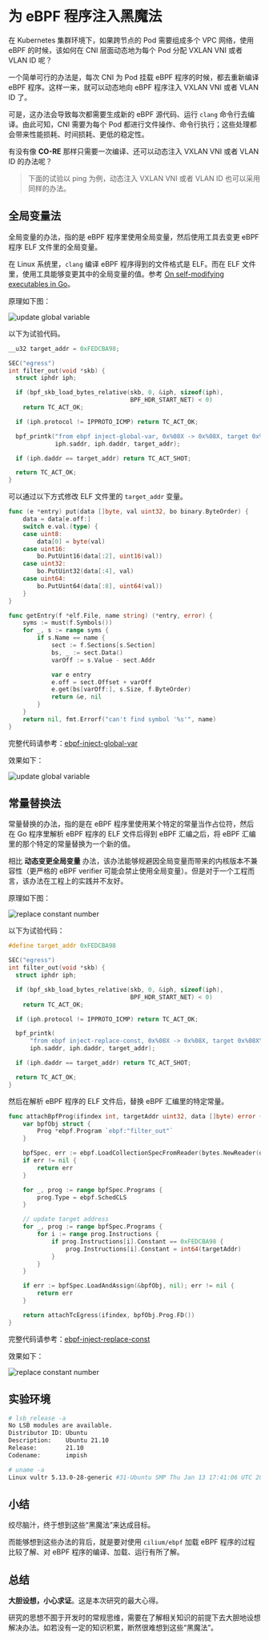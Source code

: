 # 为 eBPF 程序注入黑魔法

在 Kubernetes 集群环境下，如果跨节点的 Pod 需要组成多个 VPC 网络，使用 eBPF 的时候，该如何在 CNI 层面动态地为每个 Pod 分配 VXLAN VNI 或者 VLAN ID 呢？

一个简单可行的办法是，每次 CNI 为 Pod 挂载 eBPF 程序的时候，都去重新编译 eBPF 程序。这样一来，就可以动态地向 eBPF 程序注入 VXLAN VNI 或者 VLAN ID 了。

可是，这办法会导致每次都需要生成新的 eBPF 源代码、运行 `clang` 命令行去编译。由此可知，CNI 需要为每个 Pod 都进行文件操作、命令行执行；这些处理都会带来性能损耗、时间损耗、更低的稳定性。

有没有像 **CO-RE** 那样只需要一次编译、还可以动态注入 VXLAN VNI 或者 VLAN ID 的办法呢？

> 下面的试验以 ping 为例，动态注入 VXLAN VNI 或者 VLAN ID 也可以采用同样的办法。

## 全局变量法

全局变量的办法，指的是 eBPF 程序里使用全局变量，然后使用工具去变更 eBPF 程序 ELF 文件里的全局变量。

在 Linux 系统里，`clang` 编译 eBPF 程序得到的文件格式是 ELF。而在 ELF 文件里，使用工具能够变更其中的全局变量的值。参考 [On self-modifying executables in Go](https://muscar.eu/self-modify.html)。

原理如下图：

![update global variable](README.assets/ebpf-inject-global-var-how.png)

以下为试验代码。

```C
__u32 target_addr = 0xFEDCBA98;

SEC("egress")
int filter_out(void *skb) {
  struct iphdr iph;

  if (bpf_skb_load_bytes_relative(skb, 0, &iph, sizeof(iph),
                                  BPF_HDR_START_NET) < 0)
    return TC_ACT_OK;

  if (iph.protocol != IPPROTO_ICMP) return TC_ACT_OK;

  bpf_printk("from ebpf inject-global-var, 0x%08X -> 0x%08X, target 0x%08X\n",
             iph.saddr, iph.daddr, target_addr);

  if (iph.daddr == target_addr) return TC_ACT_SHOT;

  return TC_ACT_OK;
}
```

可以通过以下方式修改 ELF 文件里的 `target_addr` 变量。

```go
func (e *entry) put(data []byte, val uint32, bo binary.ByteOrder) {
	data = data[e.off:]
	switch e.val.(type) {
	case uint8:
		data[0] = byte(val)
	case uint16:
		bo.PutUint16(data[:2], uint16(val))
	case uint32:
		bo.PutUint32(data[:4], val)
	case uint64:
		bo.PutUint64(data[:8], uint64(val))
	}
}

func getEntry(f *elf.File, name string) (*entry, error) {
	syms := must(f.Symbols())
	for _, s := range syms {
		if s.Name == name {
			sect := f.Sections[s.Section]
			bs, _ := sect.Data()
			varOff := s.Value - sect.Addr

			var e entry
			e.off = sect.Offset + varOff
			e.get(bs[varOff:], s.Size, f.ByteOrder)
			return &e, nil
		}
	}
	return nil, fmt.Errorf("can't find symbol '%s'", name)
}
```

完整代码请参考：[ebpf-inject-global-var](https://github.com/Asphaltt/learn-by-example/tree/main/ebpf-inject)

效果如下：

![update global variable](README.assets/ebpf-inject-global-var.png)

## 常量替换法

常量替换的办法，指的是在 eBPF 程序里使用某个特定的常量当作占位符，然后在 Go 程序里解析 eBPF 程序的 ELF 文件后得到 eBPF 汇编之后，将 eBPF 汇编里的那个特定的常量替换为一个新的值。

相比 **动态变更全局变量** 办法，该办法能够规避因全局变量而带来的内核版本不兼容性（更严格的 eBPF verifier 可能会禁止使用全局变量）。但是对于一个工程而言，该办法在工程上的实践并不友好。

原理如下图：

![replace constant number](README.assets/ebpf-inject-replace-const-how.png)

以下为试验代码：

```c
#define target_addr 0xFEDCBA98

SEC("egress")
int filter_out(void *skb) {
  struct iphdr iph;

  if (bpf_skb_load_bytes_relative(skb, 0, &iph, sizeof(iph),
                                  BPF_HDR_START_NET) < 0)
    return TC_ACT_OK;

  if (iph.protocol != IPPROTO_ICMP) return TC_ACT_OK;

  bpf_printk(
      "from ebpf inject-replace-const, 0x%08X -> 0x%08X, target 0x%08X\n",
      iph.saddr, iph.daddr, target_addr);

  if (iph.daddr == target_addr) return TC_ACT_SHOT;

  return TC_ACT_OK;
}
```

然后在解析 eBPF 程序的 ELF 文件后，替换 eBPF 汇编里的特定常量。

```go
func attachBpfProg(ifindex int, targetAddr uint32, data []byte) error {
	var bpfObj struct {
		Prog *ebpf.Program `ebpf:"filter_out"`
	}

	bpfSpec, err := ebpf.LoadCollectionSpecFromReader(bytes.NewReader(data))
	if err != nil {
		return err
	}

	for _, prog := range bpfSpec.Programs {
		prog.Type = ebpf.SchedCLS
	}

	// update target address
	for _, prog := range bpfSpec.Programs {
		for i := range prog.Instructions {
			if prog.Instructions[i].Constant == 0xFEDCBA98 {
				prog.Instructions[i].Constant = int64(targetAddr)
			}
		}
	}

	if err := bpfSpec.LoadAndAssign(&bpfObj, nil); err != nil {
		return err
	}

	return attachTcEgress(ifindex, bpfObj.Prog.FD())
}
```

完整代码请参考：[ebpf-inject-replace-const](https://github.com/Asphaltt/learn-by-example/tree/main/ebpf-inject)

效果如下：

![replace constant number](README.assets/ebpf-inject-replace-const.png)

## 实验环境

```bash
# lsb_release -a
No LSB modules are available.
Distributor ID: Ubuntu
Description:    Ubuntu 21.10
Release:        21.10
Codename:       impish

# uname -a
Linux vultr 5.13.0-28-generic #31-Ubuntu SMP Thu Jan 13 17:41:06 UTC 2022 x86_64 x86_64 x86_64 GNU/Linux
```

## 小结

绞尽脑汁，终于想到这些“黑魔法”来达成目标。

而能够想到这些办法的背后，就是要对使用 `cilium/ebpf` 加载 eBPF 程序的过程比较了解、对 eBPF 程序的编译、加载、运行有所了解。

## 总结

**大胆设想，小心求证**。这是本次研究的最大心得。

研究的思想不囿于开发时的常规思维，需要在了解相关知识的前提下去大胆地设想解决办法。如若没有一定的知识积累，断然很难想到这些“黑魔法”。